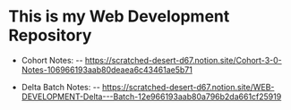 # This is my Web Development Repository

- Cohort Notes: 
-- https://scratched-desert-d67.notion.site/Cohort-3-0-Notes-106966193aab80deaea6c43461ae5b71

- Delta Batch Notes:
-- https://scratched-desert-d67.notion.site/WEB-DEVELOPMENT-Delta---Batch-12e966193aab80a796b2da661cf25919
